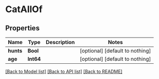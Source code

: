 # CatAllOf


## Properties
Name | Type | Description | Notes
------------ | ------------- | ------------- | -------------
**hunts** | **Bool** |  | [optional] [default to nothing]
**age** | **Int64** |  | [optional] [default to nothing]


[[Back to Model list]](../README.md#models) [[Back to API list]](../README.md#api-endpoints) [[Back to README]](../README.md)


